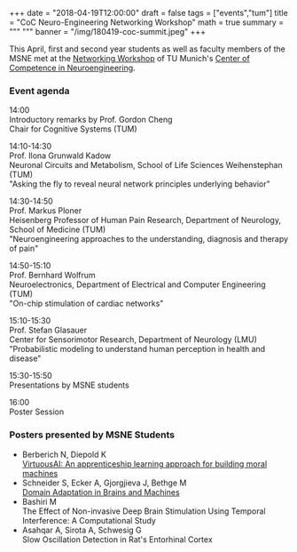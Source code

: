 +++
date = "2018-04-19T12:00:00"
draft = false
tags = ["events","tum"]
title = "CoC Neuro-Engineering Networking Workshop"
math = true
summary = """
"""
banner = "/img/180419-coc-summit.jpeg"
+++

This April, first and second year students as well as faculty members of the MSNE met at the [Networking Workshop](http://www.ei.tum.de/en/research/coc-networking-workshop/) of TU Munich's [Center of Competence in Neuroengineering](https://www.ei.tum.de/en/research/coc-neuro-engineering/).

### Event agenda

14:00</br>
Introductory remarks by Prof. Gordon Cheng</br>
Chair for Cognitive Systems (TUM)

14:10-14:30</br>
Prof. Ilona Grunwald Kadow</br>
Neuronal Circuits and Metabolism, School of Life Sciences Weihenstephan (TUM)</br>
"Asking the fly to reveal neural network principles underlying behavior"

14:30-14:50</br>
Prof. Markus Ploner</br>
Heisenberg Professor of Human Pain Research, Department of Neurology, School of Medicine (TUM)</br>
"Neuroengineering approaches to the understanding, diagnosis and therapy of pain"

14:50-15:10</br>
Prof. Bernhard Wolfrum</br>
Neuroelectronics, Department of Electrical and Computer Engineering (TUM)</br>
"On-chip stimulation of cardiac networks"

15:10-15:30</br>
Prof. Stefan Glasauer</br>
Center for Sensorimotor Research, Department of Neurology (LMU)</br>
"Probabilistic modeling to understand human perception in health and disease"

15:30-15:50</br>
Presentations by MSNE students

16:00</br>
Poster Session

### Posters presented by MSNE Students

- Berberich N, Diepold K</br>
[VirtuousAI: An apprenticeship learning approach for building moral machines](http://virtuousai.com)
- Schneider S, Ecker A, Gjorgjieva J, Bethge M</br>
[Domain Adaptation in Brains and Machines](stes.io)
- Bashiri M </br>
The Effect of Non-invasive Deep Brain Stimulation Using Temporal Interference: A Computational Study
- Asahqar A, Sirota A, Schwesig G</br>
Slow Oscillation Detection in Rat's Entorhinal Cortex
